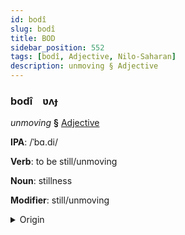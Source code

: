 ```yaml
---
id: bodî
slug: bodî
title: BOD
sidebar_position: 552
tags: [bodî, Adjective, Nilo-Saharan]
description: unmoving § Adjective
---
```


### bodî&emsp;<span kind="abugida">ʋʌɟ</span>

*unmoving* **§** [Adjective](../../tags/Adjective)

**IPA**: /ˈbɑ.di/

**Verb**: to be still/unmoving

**Noun**: stillness

**Modifier**: still/unmoving

<details>
    <summary>Origin</summary>
    Luo podi /pa.di/<br/>
    <em>Nilo-Saharan Language Family</em>
</details>